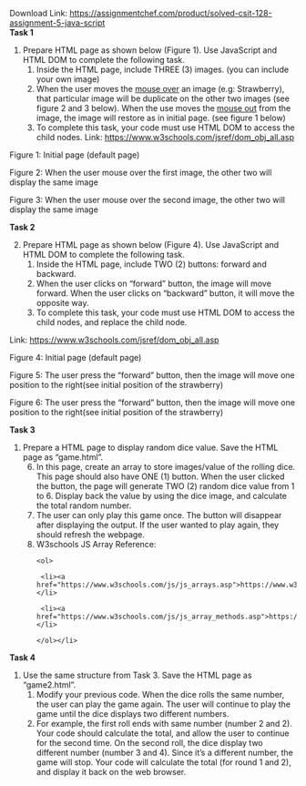 Download Link: https://assignmentchef.com/product/solved-csit-128-assignment-5-java-script
<br>
<strong>Task 1 </strong>

<ol>

 <li>Prepare HTML page as shown below (Figure 1). Use JavaScript and HTML DOM to complete the following task.

  <ol>

   <li>Inside the HTML page, include THREE (3) images. (you can include your own image)</li>

   <li>When the user moves the <u>mouse over</u> an image (e.g: Strawberry), that particular image will be duplicate on the other two images (see figure 2 and 3 below). When the use moves the <u>mouse out</u> from the image, the image will restore as in initial page. (see figure 1 below)</li>

   <li>To complete this task, your code must use HTML DOM to access the child nodes. Link: <a href="https://www.w3schools.com/jsref/dom_obj_all.asp">https://www.w3schools.com/jsref/dom_obj_all.asp</a></li>

  </ol></li>

</ol>

Figure 1: Initial page (default page)

Figure 2: When the user mouse over the first image, the other two will display the same image

Figure 3: When the user mouse over the second image, the other two will display the same image

<strong>Task 2 </strong>

<ol start="2">

 <li>Prepare HTML page as shown below (Figure 4). Use JavaScript and HTML DOM to complete the following task.

  <ol>

   <li>Inside the HTML page, include TWO (2) buttons: forward and backward.</li>

   <li>When the user clicks on “forward” button, the image will move forward. When the user clicks on “backward” button, it will move the opposite way.</li>

   <li>To complete this task, your code must use HTML DOM to access the child nodes, and replace the child node.</li>

  </ol></li>

</ol>

Link: <a href="https://www.w3schools.com/jsref/dom_obj_all.asp">https://www.w3schools.com/jsref/dom_obj_all.asp</a>

Figure 4: Initial page (default page)

Figure 5: The user press the “forward” button, then the image will move one position to the right(see initial position of the strawberry)

Figure 6: The user press the “forward” button, then the image will move one position to the right(see initial position of the strawberry)

<strong>Task 3 </strong>

<ol>

 <li>Prepare a HTML page to display random dice value. Save the HTML page as “game.html”.

  <ol start="6">

   <li>In this page, create an array to store images/value of the rolling dice. This page should also have ONE (1) button. When the user clicked the button, the page will generate TWO (2) random dice value from 1 to 6. Display back the value by using the dice image, and calculate the total random number.</li>

   <li>The user can only play this game once. The button will disappear after displaying the output. If the user wanted to play again, they should refresh the webpage.</li>

   <li>W3schools JS Array Reference:

    <ol>

     <li><a href="https://www.w3schools.com/js/js_arrays.asp">https://www.w3schools.com/js/js_arrays.asp</a></li>

     <li><a href="https://www.w3schools.com/js/js_array_methods.asp">https://www.w3schools.com/js/js_array_methods.asp</a></li>

    </ol></li>

  </ol></li>

</ol>

<strong>Task 4 </strong>

<ol>

 <li>Use the same structure from Task 3. Save the HTML page as “game2.html”.

  <ol>

   <li>Modify your previous code. When the dice rolls the same number, the user can play the game again. The user will continue to play the game until the dice displays two different numbers.</li>

   <li>For example, the first roll ends with same number (number 2 and 2). Your code should calculate the total, and allow the user to continue for the second time. On the second roll, the dice display two different number (number 3 and 4). Since it’s a different number, the game will stop. Your code will calculate the total (for round 1 and 2), and display it back on the web browser.</li>

  </ol></li>

</ol>











